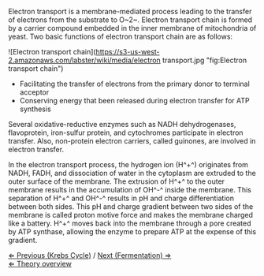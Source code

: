 Electron transport is a membrane-mediated process leading to the
transfer of electrons from the substrate to O~2~. Electron transport
chain is formed by a carrier compound embedded in the inner membrane of
mitochondria of yeast. Two basic functions of electron transport chain
are as follows:

![Electron transport chain](https://s3-us-west-2.amazonaws.com/labster/wiki/media/electron transport.jpg "fig:Electron transport chain")

-   Facilitating the transfer of electrons from the primary donor to
    terminal acceptor
-   Conserving energy that been released during electron transfer for
    ATP synthesis

Several oxidative-reductive enzymes such as NADH dehydrogenases,
flavoprotein, iron-sulfur protein, and cytochromes participate in
electron transfer. Also, non-protein electron carriers, called guinones,
are involved in electron transfer.

In the electron transport process, the hydrogen ion (H^+^) originates
from NADH, FADH, and dissociation of water in the cytoplasm are extruded
to the outer surface of the membrane. The extrusion of H^+^ to the outer
membrane results in the accumulation of OH^-^ inside the membrane. This
separation of H^+^ and OH^-^ results in pH and charge differentiation
between both sides. This pH and charge gradient between two sides of the
membrane is called proton motive force and makes the membrane charged
like a battery. H^+^ moves back into the membrane through a pore created
by ATP synthase, allowing the enzyme to prepare ATP at the expense of
this gradient.

[⇐ Previous (Krebs Cycle)](/wiki/Krebs_Cycle "wikilink") / [Next
(Fermentation) ⇒](/wiki/Fermentation "wikilink")\
 [⇐ Theory overview](/wiki/Fermentation_Case "wikilink")

